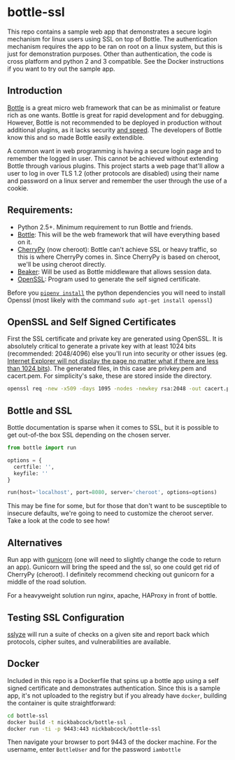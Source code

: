 # bottle-ssl

This repo contains a sample web app that demonstrates a secure login mechanism
for linux users using SSL on top of Bottle. The authentication mechanism
requires the app to be ran on root on a linux system, but this is just for
demonstration purposes. Other than authentication, the code is cross platform
and python 2 and 3 compatible. See the Docker instructions if you want to try
out the sample app.

## Introduction

[Bottle][bottle] is a great micro web framework that can be as minimalist or
feature rich as one wants. Bottle is great for rapid development and for
debugging. However, Bottle is not recommended to be deployed in production
without additional plugins, as it lacks security [and speed][serverOptions].
The developers of Bottle know this and so made Bottle easily extendible.

A common want in web programming is having a secure login page and to remember
the logged in user. This cannot be achieved without extending Bottle through
various plugins. This project starts a web page that'll allow a user to log in
over TLS 1.2 (other protocols are disabled) using their name and password on a
linux server and remember the user through the use of a cookie.

## Requirements:

- Python 2.5+. Minimum requirement to run Bottle and friends.
- [Bottle][bottle]: This will be the web framework that will have everything based on it.
- [CherryPy][cherrypy] (now cheroot): Bottle can't achieve SSL or heavy
  traffic, so this is where CherryPy comes in. Since CherryPy is based on
  cheroot, we'll be using cheroot directly.
- [Beaker][beaker]: Will be used as Bottle middleware that allows session data.
- [OpenSSL][openssl]: Program used to generate the self signed certificate.

Before you [`pipenv install`](http://docs.pipenv.org/en/latest/) the python
dependencies you will need to install Openssl (most likely with the command
`sudo apt-get install openssl`)

## OpenSSL and Self Signed Certificates

First the SSL certificate and private key are generated using OpenSSL. It is
absolutely critical to generate a private key with at least 1024 bits
(recommended: 2048/4096) else you'll run into security or other issues (eg.
[Internet Explorer will not display the page no matter what if there are less
than 1024 bits][1024bit]).  The generated files, in this case are privkey.pem and
cacert.pem. For simplicity's sake, these are stored inside the directory.

```bash
openssl req -new -x509 -days 1095 -nodes -newkey rsa:2048 -out cacert.pem -keyout privkey.pem
```

## Bottle and SSL

Bottle documentation is sparse when it comes to SSL, but it is possible to get
out-of-the box SSL depending on the chosen server.

```python
from bottle import run

options = {
  certfile: '',
  keyfile: ''
}

run(host='localhost', port=8080, server='cheroot', options=options)
```

This may be fine for some, but for those that don't want to be susceptible to
insecure defaults, we're going to need to customize the cheroot server. Take a
look at the code to see how!

## Alternatives

Run app with [gunicorn](http://gunicorn.org/) (one will need to slightly change
the code to return an app). Gunicorn will bring the speed and the ssl, so one
could get rid of CherryPy (cheroot). I definitely recommend checking out
gunicorn for a middle of the road solution.

For a heavyweight solution run nginx, apache, HAProxy in front of bottle.

## Testing SSL Configuration

[sslyze](https://github.com/nabla-c0d3/sslyze) will run a suite of checks on a
given site and report back which protocols, cipher suites, and vulnerabilities
are available.

## Docker

Included in this repo is a Dockerfile that spins up a bottle app using a self
signed certificate and demonstrates authentication. Since this is a sample app,
it's not uploaded to the registry but if you already have `docker`, building
the container is quite straightforward:

```bash
cd bottle-ssl
docker build -t nickbabcock/bottle-ssl .
docker run -ti -p 9443:443 nickbabcock/bottle-ssl
```

Then navigate your browser to port 9443 of the docker machine. For the
username, enter `BottleUser` and for the password `iambottle`

[bottle]: http://bottlepy.org/
[cherrypy]: http://cherrypy.org/
[beaker]: http://beaker.readthedocs.org/en/latest/
[pyopenssl]: https://launchpad.net/pyopenssl
[openssl]: http://openssl.org/
[serverOptions]: http://bottlepy.org/docs/dev/deployment.html#server-options
[1024bit]: http://technet.microsoft.com/en-us/security/advisory/2661254
